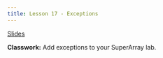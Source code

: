 ```yaml
---
title: Lesson 17 - Exceptions
---
```


[Slides](https://github.com/novillo-cs/apcsa_material/blob/main/lessons/17_exceptions.pdf)

**Classwork:** Add exceptions to your SuperArray lab.
